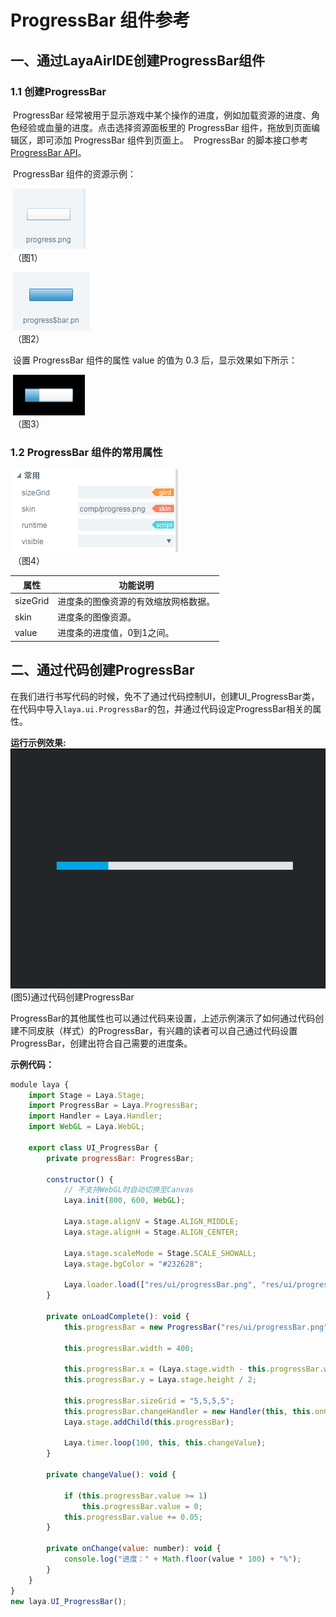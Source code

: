 # ProgressBar 组件参考



##  一、通过LayaAirIDE创建ProgressBar组件

### 	1.1 创建ProgressBar

​        ProgressBar 经常被用于显示游戏中某个操作的进度，例如加载资源的进度、角色经验或血量的进度。
​        点击选择资源面板里的 ProgressBar 组件，拖放到页面编辑区，即可添加 ProgressBar 组件到页面上。
​        ProgressBar 的脚本接口参考 [ProgressBar API](http://layaair.ldc.layabox.com/api/index.html?category=Core&class=laya.ui.ProgressBar)。

​        ProgressBar 组件的资源示例：

​        ![图片0.png](img/1.png)<br/>
​    （图1）

​        ![图片0.png](img/2.png)<br/>
​    （图2）

​        设置 ProgressBar 组件的属性 value 的值为 0.3 后，显示效果如下所示：

​        ![图片0.png](img/3.png)<br/>
​    （图3）

  

### 1.2 ProgressBar 组件的常用属性

​        ![图片0.png](img/4.png)<br/>
​    （图4）

 

| **属性** | **功能说明**                         |
| -------- | ------------------------------------ |
| sizeGrid | 进度条的图像资源的有效缩放网格数据。 |
| skin     | 进度条的图像资源。                   |
| value    | 进度条的进度值，0到1之间。           |

 

##  二、通过代码创建ProgressBar

​	在我们进行书写代码的时候，免不了通过代码控制UI，创建UI_ProgressBar类，在代码中导入`laya.ui.ProgressBar`的包，并通过代码设定ProgressBar相关的属性。

**运行示例效果:**
​	![5](gif/1.gif)<br/>
​	(图5)通过代码创建ProgressBar

​	ProgressBar的其他属性也可以通过代码来设置，上述示例演示了如何通过代码创建不同皮肤（样式）的ProgressBar，有兴趣的读者可以自己通过代码设置ProgressBar，创建出符合自己需要的进度条。

**示例代码：**

```javascript
module laya {
    import Stage = Laya.Stage;
    import ProgressBar = Laya.ProgressBar;
    import Handler = Laya.Handler;
    import WebGL = Laya.WebGL;

    export class UI_ProgressBar {
        private progressBar: ProgressBar;

        constructor() {
            // 不支持WebGL时自动切换至Canvas
            Laya.init(800, 600, WebGL);

            Laya.stage.alignV = Stage.ALIGN_MIDDLE;
            Laya.stage.alignH = Stage.ALIGN_CENTER;

            Laya.stage.scaleMode = Stage.SCALE_SHOWALL;
            Laya.stage.bgColor = "#232628";

            Laya.loader.load(["res/ui/progressBar.png", "res/ui/progressBar$bar.png"], Handler.create(this, this.onLoadComplete));
        }

        private onLoadComplete(): void {
            this.progressBar = new ProgressBar("res/ui/progressBar.png");

            this.progressBar.width = 400;

            this.progressBar.x = (Laya.stage.width - this.progressBar.width) / 2;
            this.progressBar.y = Laya.stage.height / 2;

            this.progressBar.sizeGrid = "5,5,5,5";
            this.progressBar.changeHandler = new Handler(this, this.onChange);
            Laya.stage.addChild(this.progressBar);

            Laya.timer.loop(100, this, this.changeValue);
        }

        private changeValue(): void {

            if (this.progressBar.value >= 1)
                this.progressBar.value = 0;
            this.progressBar.value += 0.05;
        }

        private onChange(value: number): void {
            console.log("进度：" + Math.floor(value * 100) + "%");
        }
    }
}
new laya.UI_ProgressBar();
```

